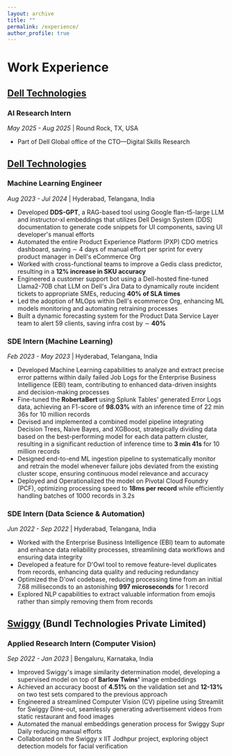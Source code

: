 ```yaml
---
layout: archive
title: ""
permalink: /experience/
author_profile: true
---
```


# Work Experience

## <i class="fa fa-laptop" aria-hidden="true"></i> [Dell Technologies](https://www.dell.com/)
### AI Research Intern
*May 2025 - Aug 2025* | Round Rock, TX, USA
* Part of Dell Global office of the CTO&mdash;Digital Skills Research

## <i class="fa fa-laptop" aria-hidden="true"></i> [Dell Technologies](https://www.dell.com/)
### Machine Learning Engineer
*Aug 2023 - Jul 2024* | Hyderabad, Telangana, India
* Developed **DDS-GPT**, a RAG-based tool using Google flan-t5-large LLM and instructor-xl embeddings that utilizes Dell Design System (DDS) documentation to generate code snippets for UI components, saving UI developer's manual efforts
* Automated the entire Product Experience Platform (PXP) CDO metrics dashboard, saving ∼ 4 days of manual effort per sprint for every product manager in Dell's eCommerce Org
* Worked with cross-functional teams to improve a Gedis class predictor, resulting in a **12% increase in SKU accuracy**
* Engineered a customer support bot using a Dell-hosted fine-tuned Llama2-70B chat LLM on Dell's Jira Data to dynamically route incident tickets to appropriate SMEs, reducing **40% of SLA times**
* Led the adoption of MLOps within Dell's ecommerce Org, enhancing ML models monitoring and automating retraining processes
* Built a dynamic forecasting system for the Product Data Service Layer team to alert 59 clients, saving infra cost by ∼ **40%**

### SDE Intern (Machine Learning)
*Feb 2023 - May 2023* | Hyderabad, Telangana, India
* Developed Machine Learning capabilities to analyze and extract precise error patterns within daily failed Job Logs for the Enterprise Business Intelligence (EBI) team, contributing to enhanced data-driven insights and decision-making processes
* Fine-tuned the **RobertaBert** using Splunk Tables' generated Error Logs data, achieving an F1-score of **98.03%** with an inference time of 22 min 36s for 10 million records
* Devised and implemented a combined model pipeline integrating Decision Trees, Naive Bayes, and XGBoost, strategically dividing data based on the best-performing model for each data pattern cluster, resulting in a significant reduction of inference time to **3 min 41s** for 10 million records
* Designed end-to-end ML ingestion pipeline to systematically monitor and retrain the model whenever failure jobs deviated from the existing cluster scope, ensuring continuous model relevance and accuracy
* Deployed and Operationalized the model on Pivotal Cloud Foundry (PCF), optimizing processing speed to **18ms per record** while efficiently handling batches of 1000 records in 3.2s

### SDE Intern (Data Science & Automation)
*Jun 2022 - Sep 2022* | Hyderabad, Telangana, India
* Worked with the Enterprise Business Intelligence (EBI) team to automate and enhance data reliability processes, streamlining data workflows and ensuring data integrity
* Developed a feature for D'Owl tool to remove feature-level duplicates from records, enhancing data quality and reducing redundancy
* Optimized the D'owl codebase, reducing processing time from an initial 7.68 milliseconds to an astonishing **997 microseconds** for 1 record
* Explored NLP capabilities to extract valuable information from emojis rather than simply removing them from records

## <i class="fa fa-laptop" aria-hidden="true"></i> [Swiggy](https://www.swiggy.com/) (Bundl Technologies Private Limited)
### Applied Research Intern (Computer Vision)
*Sep 2022 - Jan 2023* | Bengaluru, Karnataka, India
* Improved Swiggy's image similarity determination model, developing a supervised model on top of **Barlow Twins'** image embeddings
* Achieved an accuracy boost of **4.51%** on the validation set and **12-13%** on two test sets compared to the previous approach
* Engineered a streamlined Computer Vision (CV) pipeline using Streamlit for Swiggy Dine-out, seamlessly generating advertisement videos from static restaurant and food images
* Automated the manual embeddings generation process for Swiggy Supr Daily reducing manual efforts
* Collaborated on the Swiggy x IIT Jodhpur project, exploring object detection models for facial verification